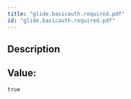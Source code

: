 ```yaml
---
title: "glide.basicauth.required.pdf"
id: "glide.basicauth.required.pdf"
---
```

## Description



## Value: 
```
true
```